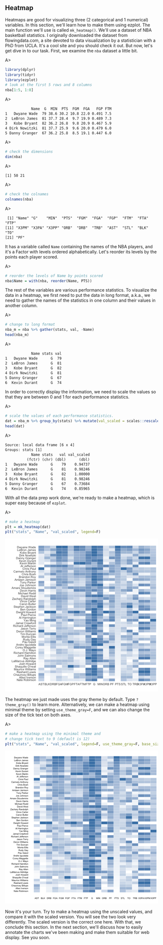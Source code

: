 ## Heatmap

Heatmaps are good for visualizing three (2 categorical and 1 numerical) variables. In this section, we'll learn how to make them using ezplot. The main function we'll use is called `mk_heatmap()`. We'll use a dataset of NBA basketball statistics. I originally downloaded the dataset from flowingdata.com, a site devoted to data visualization by a statistician with a PhD from UCLA. It's a cool site and you should check it out. But now, let's get dive in to our task. First, we examine the `nba` dataset a little bit.

A>
```r
library(dplyr)
library(tidyr)
library(ezplot)
# look at the first 5 rows and 8 columns
nba[1:5, 1:8]
```

A>
```
            Name  G  MIN  PTS  FGM  FGA   FGP FTM
1   Dwyane Wade  79 38.6 30.2 10.8 22.0 0.491 7.5
2  LeBron James  81 37.7 28.4  9.7 19.9 0.489 7.3
3   Kobe Bryant  82 36.2 26.8  9.8 20.9 0.467 5.9
4 Dirk Nowitzki  81 37.7 25.9  9.6 20.0 0.479 6.0
5 Danny Granger  67 36.2 25.8  8.5 19.1 0.447 6.0
```

A>
```r
# check the dimensions
dim(nba)
```

A>
```
[1] 50 21
```

A>
```r
# check the colnames
colnames(nba)
```

A>
```
 [1] "Name" "G"    "MIN"  "PTS"  "FGM"  "FGA"  "FGP"  "FTM"  "FTA"  "FTP" 
[11] "X3PM" "X3PA" "X3PP" "ORB"  "DRB"  "TRB"  "AST"  "STL"  "BLK"  "TO"  
[21] "PF"  
```

It has a variable called `Name` containing the names of the NBA players, and it's a Factor with levels ordered alphabetically. Let's reorder its levels by the points each player scored.

A>
```r
# reorder the levels of Name by points scored
nba$Name = with(nba, reorder(Name, PTS))
```

The rest of the variables are various performance statistics. To visualize the data in a heatmap, we first need to put the data in long format, a.k.a., we need to gather the names of the statistics in one column and their values in another column.

A>
```r
# change to long format
nba_m = nba %>% gather(stats, val, -Name)
head(nba_m)
```

A>
```
            Name stats val
1   Dwyane Wade      G  79
2  LeBron James      G  81
3   Kobe Bryant      G  82
4 Dirk Nowitzki      G  81
5 Danny Granger      G  67
6  Kevin Durant      G  74
```

In order to correctly display the information, we need to scale the values so that they are between 0 and 1 for each performance statistics. 

A>
```r
# scale the values of each performance statistics.
dat = nba_m %>% group_by(stats) %>% mutate(val_scaled = scales::rescale(val))
head(dat)
```

A>
```
Source: local data frame [6 x 4]
Groups: stats [1]
            Name stats   val val_scaled
          (fctr) (chr) (dbl)      (dbl)
1   Dwyane Wade      G    79    0.94737
2  LeBron James      G    81    0.98246
3   Kobe Bryant      G    82    1.00000
4 Dirk Nowitzki      G    81    0.98246
5 Danny Granger      G    67    0.73684
6  Kevin Durant      G    74    0.85965
```

With all the data prep work done, we're ready to make a heatmap, which is super easy because of `ezplot`.

A>
```r
# make a heatmap
plt = mk_heatmap(dat)
plt("stats", "Name", "val_scaled", legend=F)
```

![NBA Performance Statistics](images/heatmap_nba_default-1.png)

The heatmap we just made uses the gray theme by default. Type `?theme_gray()` to learn more. Alternatively, we can make a heatmap using minimal theme by setting `use_theme_gray=F`, and we can also change the size of the tick text on both axes. 

A>
```r
# make a heatmap using the minimal theme and
# change tick text to 9 (default is 12)
plt("stats", "Name", "val_scaled", legend=F, use_theme_gray=F, base_size=9)
```

![NBA Performance Statistics](images/heatmap_nba_minimal-1.png)

Now it's your turn. Try to make a heatmap using the unscaled values, and compare it with the scaled version. You will see the two look very differently. The scaled version is the correct one here. With that, we conclude this section. In the next section, we'll discuss how to easily annotate the charts we've been making and make them suitable for web display. See you soon. 
